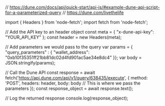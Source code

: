 // https://dune.com/docs/api/quick-start/api-js/#example-dune-api-script-for-a-parameterized-query
// https://dune.com/livethelife

import { Headers } from 'node-fetch';
import fetch from 'node-fetch';

// Add the API key to an header object
const meta = {
    "x-dune-api-key": "YOUR_API_KEY"
};
const header = new Headers(meta);

// Add parameters we would pass to the query
var params = { "query_parameters" : { "wallet_address": "0xb10f35351ff21bb81dc02d4fd901ac5ae34e8dc4" }};
var body = JSON.stringify(params);

//  Call the Dune API
const response = await fetch('https://api.dune.com/api/v1/query/638435/execute', {
    method: 'POST',
    headers: header,
    body: body // This is where we pass the parameters
});
const response_object = await response.text();

// Log the returned response
console.log(response_object);
